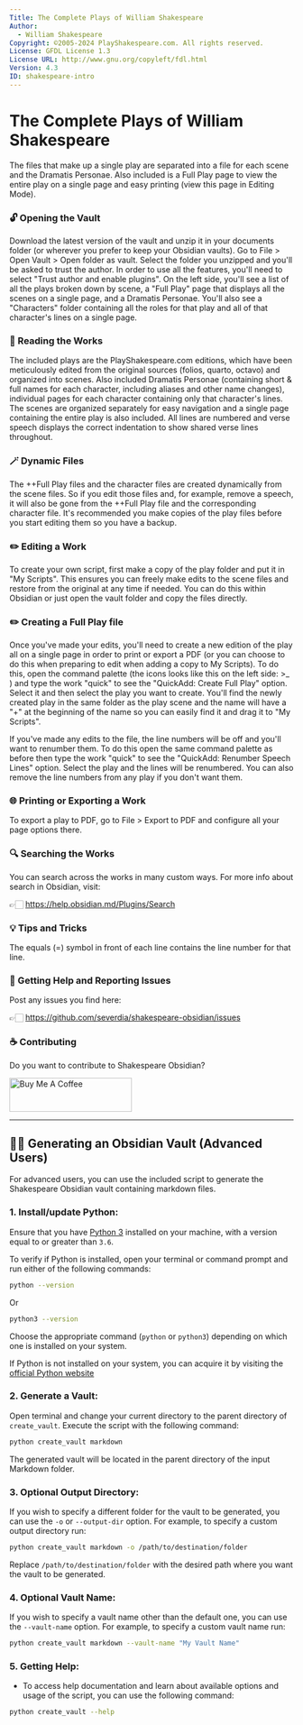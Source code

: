 ```yaml
---
Title: The Complete Plays of William Shakespeare
Author:
  - William Shakespeare
Copyright: ©2005-2024 PlayShakespeare.com. All rights reserved.
License: GFDL License 1.3
License URL: http://www.gnu.org/copyleft/fdl.html
Version: 4.3
ID: shakespeare-intro
---
```


# The Complete Plays of William Shakespeare

The files that make up a single play are separated into a file for each scene and the Dramatis Personae. Also included is a Full Play page to view the entire play on a single page and easy printing (view this page in Editing Mode).

### 🔓 Opening the Vault

Download the latest version of the vault and unzip it in your documents folder (or wherever you prefer to keep your Obsidian vaults). Go to File > Open Vault > Open folder as vault. Select the folder you unzipped and you'll be asked to trust the author. In order to use all the features, you'll need to select "Trust author and enable plugins". On the left side, you'll see a list of all the plays broken down by scene, a "Full Play" page that displays all the scenes on a single page, and a Dramatis Personae. You'll also see a "Characters" folder containing all the roles for that play and all of that character's lines on a single page. 

### 📘 Reading the Works 

The included plays are the PlayShakespeare.com editions, which have been meticulously edited from the original sources (folios, quarto, octavo) and organized into scenes. Also included Dramatis Personae (containing short & full names for each character, including aliases and other name changes), individual pages for each character containing only that character's lines. The scenes are organized separately for easy navigation and a single page containing the entire play is also included. All lines are numbered and verse speech displays the correct indentation to show shared verse lines throughout.

### 🪄 Dynamic Files

The ++Full Play files and the character files are created dynamically from the scene files. So if you edit those files and, for example, remove a speech, it will also be gone from the ++Full Play file and the corresponding character file. It's recommended you make copies of the play files before you start editing them so you have a backup.

### ✏️ Editing a Work

To create your own script, first make a copy of the play folder and put it in "My Scripts". This ensures you can freely make edits to the scene files and restore from the original at any time if needed. You can do this within Obsidian or just open the vault folder and copy the files directly. 

### ✏️ Creating a Full Play file

Once you've made your edits, you'll need to create a new edition of the play all on a single page in order to print or export a PDF (or you can choose to do this when preparing to edit when adding a copy to My Scripts). To do this, open the command palette (the icons looks like this on the left side: >_ ) and type the work "quick" to see the "QuickAdd: Create Full Play" option. Select it and then select the play you want to create. You'll find the newly created play in the same folder as the play scene and the name will have a "+" at the beginning of the name so you can easily find it and drag it to "My Scripts". 

If you've made any edits to the file, the line numbers will be off and you'll want to renumber them. To do this open the same command palette as before then type the work "quick" to see the "QuickAdd: Renumber Speech Lines" option. Select the play and the lines will be renumbered. You can also remove the line numbers from any play if you don't want them.

### 🌐 Printing or Exporting a Work

To export a play to PDF, go to File > Export to PDF and configure all your page options there. 

### 🔍 Searching the Works 

You can search across the works in many custom ways. For more info about search in Obsidian, visit:

👉🏻 https://help.obsidian.md/Plugins/Search

### 💡 Tips and Tricks

The equals (=) symbol in front of each line contains the line number for that line. 

### 🛟 Getting Help and Reporting Issues

Post any issues you find here:

👉🏻 https://github.com/severdia/shakespeare-obsidian/issues

### ☕️ Contributing

Do you want to contribute to Shakespeare Obsidian? 

<a href="https://www.buymeacoffee.com/severdia" target="_blank"><img src="https://cdn.buymeacoffee.com/buttons/v2/default-yellow.png" alt="Buy Me A Coffee" style="height: 60px !important;width: 217px !important;" ></a>

---

## 🖖🏻 Generating an Obsidian Vault (Advanced Users) 

For advanced users, you can use the included script to generate the Shakespeare Obsidian vault containing markdown files.

### 1. Install/update Python:

Ensure that you have [Python 3](https://www.python.org/) installed on your machine, with a version equal to or greater than `3.6`.

To verify if Python is installed, open your terminal or command prompt and run either of the following commands:

```sh
python --version
```

Or

```sh
python3 --version
```

Choose the appropriate command (`python` or `python3`) depending on which one is installed on your system.

If Python is not installed on your system, you can acquire it by visiting the [official Python website](https://www.python.org/downloads/)


### 2. Generate a Vault:

Open terminal and change your current directory to the parent directory of `create_vault`.
Execute the script with the following command:

```sh
python create_vault markdown
```

The generated vault will be located in the parent directory of the input Markdown folder.

### 3. Optional Output Directory:

If you wish to specify a different folder for the vault to be generated, you can use the `-o` or `--output-dir` option.
For example, to specify a custom output directory run:

```sh
python create_vault markdown -o /path/to/destination/folder
```

Replace `/path/to/destination/folder` with the desired path where you want the vault to be generated.

### 4. Optional Vault Name:

If you wish to specify a vault name other than the default one, you can use the `--vault-name` option. 
For example, to specify a custom vault name run:

```sh
python create_vault markdown --vault-name "My Vault Name"
```

### 5. Getting Help:

- To access help documentation and learn about available options and usage of the script, you can use the following command:

```sh
python create_vault --help
```

